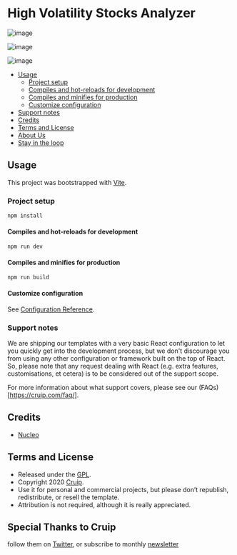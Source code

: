 # High Volatility Stocks Analyzer


![image](https://user-images.githubusercontent.com/14934562/235375707-7324aa5a-d50f-4da5-9527-4a65f0035eb4.png)

![image](https://user-images.githubusercontent.com/14934562/235375702-8744ce7a-cf5c-45c0-9338-e8e4b996dd87.png)

![image](https://user-images.githubusercontent.com/14934562/235375745-ed6947bd-803d-4a6b-8168-a950fc2f9684.png)


* [Usage](#usage)
  * [Project setup](#project-setup)
  * [Compiles and hot-reloads for development](#compiles-and-hot-reloads-for-development)
  * [Compiles and minifies for production](#compiles-and-minifies-for-production)
  * [Customize configuration](#customize-configuration)
* [Support notes](#support-notes)            
* [Credits](#credits)
* [Terms and License](#terms-and-license)
* [About Us](#about-us)
* [Stay in the loop](#stay-in-the-loop)

## Usage

This project was bootstrapped with [Vite](https://vitejs.dev/).

### Project setup
```
npm install
```

#### Compiles and hot-reloads for development
```
npm run dev
```

#### Compiles and minifies for production
```
npm run build
```

#### Customize configuration
See [Configuration Reference](https://vitejs.dev/guide/).

### Support notes
We are shipping our templates with a very basic React configuration to let you quickly get into the development process, but we don't discourage you from using any other configuration or framework built on the top of React. So, please note that any request dealing with React (e.g. extra features, customisations, et cetera) is to be considered out of the support scope.

For more information about what support covers, please see our (FAQs)[https://cruip.com/faq/].

## Credits

- [Nucleo](https://nucleoapp.com/)

## Terms and License

- Released under the [GPL](https://www.gnu.org/licenses/gpl-3.0.html).
- Copyright 2020 [Cruip](https://cruip.com/).
- Use it for personal and commercial projects, but please don’t republish, redistribute, or resell the template.
- Attribution is not required, although it is really appreciated.

## Special Thanks to Cruip

follow them on [Twitter](https://twitter.com/Cruip_com), or subscribe to monthly [newsletter](https://cruip.com/#subscribe)
